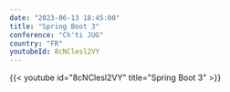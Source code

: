 ```yaml
---
date: "2023-06-13 18:45:00"
title: "Spring Boot 3"
conference: "Ch'ti JUG"
country: "FR"
youtubeId: 8cNClesl2VY
---
```


{{< youtube id="8cNClesl2VY" title="Spring Boot 3" >}}
